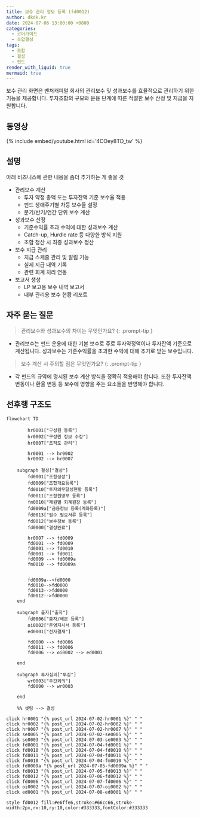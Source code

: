 ```yaml
---
title: 보수 관리 정보 등록 (fd0012)
author: dkdk.kr
date: 2024-07-06 13:00:00 +0800
categories:
  - 코어가이드
  - 조합결성
tags:
  - 조합
  - 결성
  - 펀드
render_with_liquid: true
mermaid: true
---
```

보수 관리 화면은 벤처캐피털 회사의 관리보수 및 성과보수를 효율적으로 관리하기 위한 기능을 제공합니다. 투자조합의 규모와 운용 단계에 따른 적절한 보수 산정 및 지급을 지원합니다.

## 동영상

{% include embed/youtube.html id='4COey8TD_tw' %}

## 설명

아래 비즈니스에 관한 내용을 좀더 추가하는 게 좋을 것

-  관리보수 계산
	- 투자 약정 총액 또는 투자잔액 기준 보수율 적용
	- 펀드 생애주기별 차등 보수율 설정
	- 분기/반기/연간 단위 보수 계산
- 성과보수 산정
	- 기준수익률 초과 수익에 대한 성과보수 계산
	- Catch-up, Hurdle rate 등 다양한 방식 지원
	- 조합 청산 시 최종 성과보수 정산
- 보수 지급 관리
	- 지급 스케줄 관리 및 알림 기능
	- 실제 지급 내역 기록
	- 관련 회계 처리 연동
- 보고서 생성
	- LP 보고용 보수 내역 보고서
	- 내부 관리용 보수 현황 리포트

## 자주 묻는 질문

> 관리보수와 성과보수의 차이는 무엇인가요?
{: .prompt-tip }

- 관리보수는 펀드 운용에 대한 기본 보수로 주로 투자약정액이나 투자잔액 기준으로 계산됩니다. 성과보수는 기준수익률을 초과한 수익에 대해 추가로 받는 보수입니다.

> 보수 계산 시 주의할 점은 무엇인가요?
{: .prompt-tip }

- 각 펀드의 규약에 명시된 보수 계산 방식을 정확히 적용해야 합니다. 또한 투자잔액 변동이나 환율 변동 등 보수에 영향을 주는 요소들을 반영해야 합니다.




## 선후행 구조도

```mermaid
flowchart TD

        hr0001["구성원 등록"]
        hr0002["구성원 정보 수정"]
        hr0007["조직도 관리"]

        hr0001 --> hr0002
        hr0002 --> hr0007

    subgraph 결성["결성"]
        fd0001["조합생성"]
        fd0009["조합개요등록"]
        fd0010["투자의무달성현황 등록"]
        fd0011["조합원명부 등록"]
        fm0010["재원별 회계원장 등록"]
        fd0009a["금융정보 등록(계좌등록)"]
        fd0013["필수 필요서류 등록"]
        fd0012["보수정보 등록"]
        fd0000["결성완료"]

        hr0007 --> fd0009
        fd0001 --> fd0009
        fd0001 --> fd0010
        fd0001 --> fd0011 
        fd0009 --> fd0009a 
        fm0010 --> fd0009a


        fd0009a-->fd0000
        fd0010-->fd0000
        fd0013-->fd0000
        fd0012-->fd0000
    end

    subgraph 출자["출자"]
        fd0006["출자/배분 등록"]
        oi0002["운영지시서 등록"]
        ed0001["전자결재"]

        fd0000 --> fd0006
        fd0011 --> fd0006
        fd0006 --> oi0002 --> ed0001

    end

    subgraph 투자심의["투심"]
        wr0003["주간회의"]
        fd0000 --> wr0003

    end

    %% 셋팅 --> 결성
    
click hr0001 "{% post_url 2024-07-02-hr0001 %}" " "
click hr0002 "{% post_url 2024-07-02-hr0002 %}" " "
click hr0007 "{% post_url 2024-07-02-hr0007 %}" " "
click se0005 "{% post_url 2024-07-02-se0005 %}" " "
click se0003 "{% post_url 2024-07-03-se0003 %}" " "
click fd0001 "{% post_url 2024-07-04-fd0001 %}" " "
click fd0010 "{% post_url 2024-07-04-fd0010 %}" " "
click fd0011 "{% post_url 2024-07-04-fd0011 %}" " "
click fm0010 "{% post_url 2024-07-04-fm0010 %}" " "
click fd0009a "{% post_url 2024-07-05-fd0009a %}" " "
click fd0013 "{% post_url 2024-07-05-fd0013 %}" " "
click fd0012 "{% post_url 2024-07-06-fd0012 %}" " "
click fd0006 "{% post_url 2024-07-07-fd0006 %}" " "
click oi0002 "{% post_url 2024-07-07-oi0002 %}" " "
click ed0001 "{% post_url 2024-07-08-ed0001 %}" " "

style fd0012 fill:#e6ffe6,stroke:#66cc66,stroke-width:2px,rx:10,ry:10,color:#333333,fontColor:#333333
```
